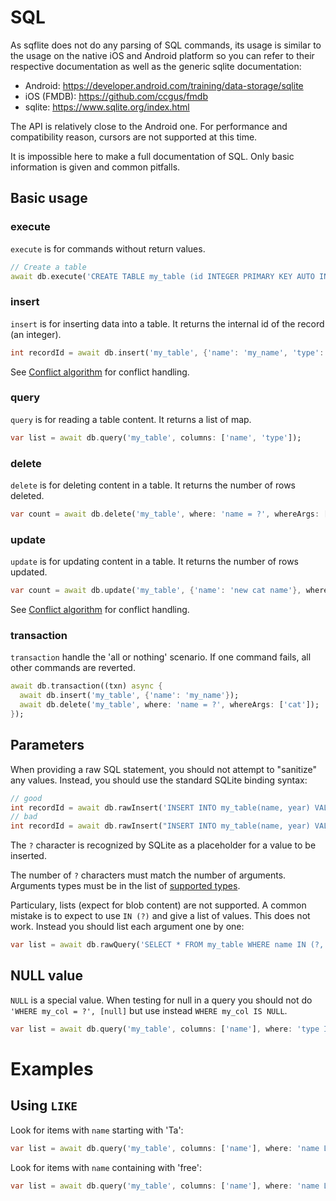 # SQL

As sqflite does not do any parsing of SQL commands, its usage is similar to 
the usage on the native iOS and Android platform so you can refer to their 
respective documentation as well as the generic sqlite documentation:
- Android: https://developer.android.com/training/data-storage/sqlite
- iOS (FMDB): https://github.com/ccgus/fmdb
- sqlite: https://www.sqlite.org/index.html

The API is relatively close to the Android one. For performance and compatibility reason, 
cursors are not supported at this time.

It is impossible here to make a full documentation of SQL. Only basic information is given
and common pitfalls.

## Basic usage

### execute

`execute` is for commands without return values.

```dart
// Create a table
await db.execute('CREATE TABLE my_table (id INTEGER PRIMARY KEY AUTO INCREMENT, name TEXT, type TEXT)');
```

### insert

`insert` is for inserting data into a table. It returns the internal id of the record (an integer).

```dart
int recordId = await db.insert('my_table', {'name': 'my_name', 'type': 'my_type'});
```

See [Conflict algorithm](conflict_algorithm.md) for conflict handling.

### query

`query` is for reading a table content. It returns a list of map.

```dart
var list = await db.query('my_table', columns: ['name', 'type']);
```

### delete

`delete` is for deleting content in a table. It returns the number of rows deleted.

```dart
var count = await db.delete('my_table', where: 'name = ?', whereArgs: ['cat']);
```

### update

`update` is for updating content in a table. It returns the number of rows updated.

```dart
var count = await db.update('my_table', {'name': 'new cat name'}, where: 'name = ?', whereArgs: ['cat']);
```

See [Conflict algorithm](conflict_algorithm.md) for conflict handling.

### transaction

`transaction` handle the 'all or nothing' scenario. If one command fails, all other commands are reverted.

```dart
await db.transaction((txn) async {
  await db.insert('my_table', {'name': 'my_name'});
  await db.delete('my_table', where: 'name = ?', whereArgs: ['cat']);
});
```

## Parameters

When providing a raw SQL statement, you should not attempt to "sanitize" any values. Instead, you
should use the standard SQLite binding syntax:

```dart
// good
int recordId = await db.rawInsert('INSERT INTO my_table(name, year) VALUES (?, ?)', ['my_name', 2019]);
// bad
int recordId = await db.rawInsert("INSERT INTO my_table(name, year) VALUES ('my_name', 2019)");
```

The `?` character is recognized by SQLite as a placeholder for a value to be inserted.

The number of `?` characters must match the number of arguments. Arguments types must be in the list of 
[supported types](supported_types.md).

Particulary, lists (expect for blob content) are not supported. A common mistake is to expect to use `IN (?)` and give a list
of values. This does not work. Instead you should list each argument one by one:

```dart
var list = await db.rawQuery('SELECT * FROM my_table WHERE name IN (?, ?, ?)', ['cat', 'dog', 'fish']);
```

## NULL value

`NULL` is a special value. When testing for null in a query you should not do `'WHERE my_col = ?', [null]` but use 
instead `WHERE my_col IS NULL`.

```dart
var list = await db.query('my_table', columns: ['name'], where: 'type IS NULL');
```

# Examples

## Using `LIKE`

Look for items with `name` starting with 'Ta':

```dart
var list = await db.query('my_table', columns: ['name'], where: 'name LIKE ?', whereArgs: ['Ta%']);
```

Look for items with `name` containing with 'free':

```dart
var list = await db.query('my_table', columns: ['name'], where: 'name LIKE ?', whereArgs: ['%free%']);
```


